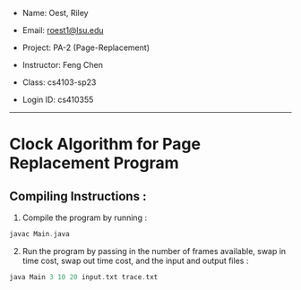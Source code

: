 
 * Name: Oest, Riley

 * Email: roest1@lsu.edu
  
 * Project: PA-2 (Page-Replacement)
  
 * Instructor: Feng Chen
 
 * Class: cs4103-sp23
 
 * Login ID: cs410355

---

# Clock Algorithm for Page Replacement Program 

## Compiling Instructions :

1. Compile the program by running : 

```go
javac Main.java
```

2. Run the program by passing in the number of frames available, swap in time cost, swap out time cost, and the input and output files : 

```go
java Main 3 10 20 input.txt trace.txt
```

